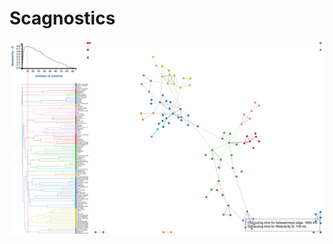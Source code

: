 # Scagnostics


![ScreenShot](https://github.com/iDataVisualizationLab/NetworkClustering/blob/master/figures/text_100.png)

